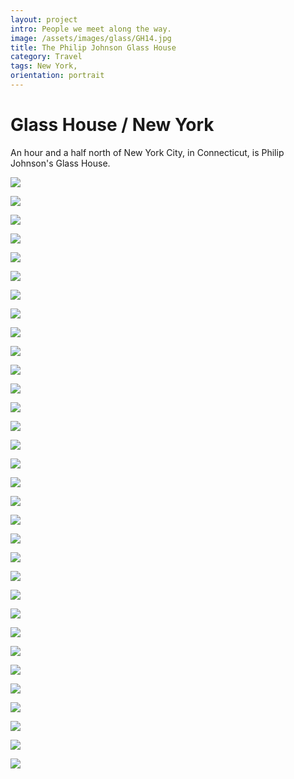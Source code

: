 ```yaml
---
layout: project
intro: People we meet along the way.   
image: /assets/images/glass/GH14.jpg
title: The Philip Johnson Glass House
category: Travel
tags: New York, 
orientation: portrait
---
```


# Glass House / New York

An hour and a half north of New York City, in Connecticut, is Philip Johnson's Glass House. 

![](/assets/images/glass/GH1.jpg)

![](/assets/images/glass/GH2.jpg)

![](/assets/images/glass/GH3.jpg)

![](/assets/images/glass/GH4.jpg)

![](/assets/images/glass/GH5.jpg)

![](/assets/images/glass/GH6.jpg)

![](/assets/images/glass/GH7.jpg)

![](/assets/images/glass/GH8.jpg)

![](/assets/images/glass/GH9.jpg)

![](/assets/images/glass/GH10.jpg)

![](/assets/images/glass/GH11.jpg)

![](/assets/images/glass/GH12.jpg)

![](/assets/images/glass/GH13.jpg)

![](/assets/images/glass/GH14.jpg)

![](/assets/images/glass/GH15.jpg)

![](/assets/images/glass/GH16.jpg)

![](/assets/images/glass/GH17.jpg)

![](/assets/images/glass/GH18.jpg)

![](/assets/images/glass/GH19.jpg)

![](/assets/images/glass/GH20.jpg)

![](/assets/images/glass/GH21.jpg)

![](/assets/images/glass/GH22.jpg)

![](/assets/images/glass/GH23.jpg)

![](/assets/images/glass/GH24.jpg)

![](/assets/images/glass/GH25.jpg)

![](/assets/images/glass/GH26.jpg)

![](/assets/images/glass/GH27.jpg)

![](/assets/images/glass/GH28.jpg)

![](/assets/images/glass/GH29.jpg)

![](/assets/images/glass/GH30.jpg)

![](/assets/images/glass/GH31.jpg)

![](/assets/images/glass/GH32.jpg)
